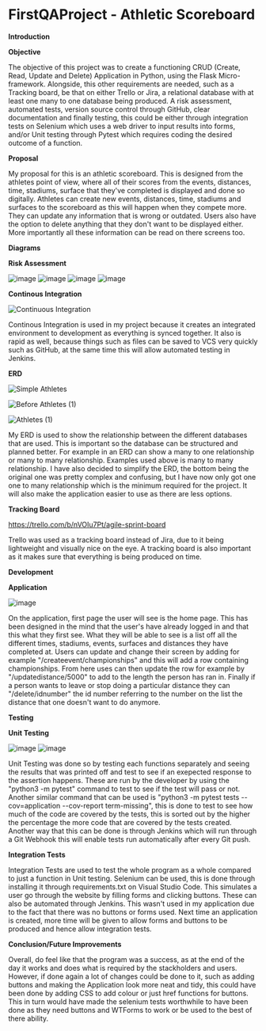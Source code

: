 # FirstQAProject - Athletic Scoreboard

**Introduction**

**Objective**

The objective of this project was to create a functioning CRUD (Create, Read, Update and Delete) Application in Python, using the Flask Micro-framework. Alongside, this other requirements are needed, such as a Tracking board, be that on either Trello or Jira, a relational database with at least one many to one database being produced. A risk assessment, automated tests, version source control through GitHub, clear documentation and finally testing, this could be either through integration tests on Selenium which uses a web driver to input results into forms, and/or Unit testing through Pytest which requires coding the desired outcome of a function. 

**Proposal**

My proposal for this is an athletic scoreboard. This is designed from the athletes point of view, where all of their scores from the events, distances, time, stadiums, surface that they've completed is displayed and done so digitally. Athletes can create new events, distances, time, stadiums and surfaces to the scoreboard as this will happen when they compete more. They can update any information that is wrong or outdated. Users also have the option to delete anything that they don't want to be displayed either. More importantly all these information can be read on there screens too.

**Diagrams**

**Risk Assessment**

![image](https://user-images.githubusercontent.com/57040413/126936103-f83ea507-6a87-41e1-b14d-cc3767fc92e8.png)
![image](https://user-images.githubusercontent.com/57040413/126936155-e2375e7a-94a7-4e06-a8e1-8825034f6e5b.png)
![image](https://user-images.githubusercontent.com/57040413/126936182-473f927f-56da-4479-9ea0-54c6178bf3cc.png)
![image](https://user-images.githubusercontent.com/57040413/126936223-f8518cd1-54aa-478b-8d6e-dec13d482eef.png)


**Continous Integration**

![Continuous Integration](https://user-images.githubusercontent.com/57040413/126934322-29c9f6d6-4a9a-4e38-b3a5-8d983d88ecf6.png)

Continous Integration is used in my project because it creates an integrated environment to development as everything is synced together. It also is rapid as well, because things such as files can be saved to VCS very quickly such as GitHub, at the same time this will allow automated testing in Jenkins.

**ERD**

![Simple Athletes](https://user-images.githubusercontent.com/57040413/126933916-b15e95db-599b-425f-bda1-c4035a00481a.png)

![Before Athletes (1)](https://user-images.githubusercontent.com/57040413/126934150-e4129c39-c35b-4336-aaa0-9c4e21e53c02.png)

![Athletes (1)](https://user-images.githubusercontent.com/57040413/126934190-353f2474-e9b8-4ee9-9bc1-f44ebd77d134.png)

My ERD is used to show the relationship between the different databases that are used. This is important so the database can be structured and planned better. For example in an ERD can show a many to one relationship or many to many relationship. Examples used above is many to many relationship. I have also decided to simplify the ERD, the bottom being the original one was pretty complex and confusing, but I have now only got one one to many relationship which is the minimum required for the project. It will also make the application easier to use as there are less options.

**Tracking Board**

https://trello.com/b/nVOIu7Pt/agile-sprint-board

Trello was used as a tracking board instead of Jira, due to it being lightweight and visually nice on the eye. A tracking board is also important as it makes sure that everything is being produced on time.

**Development**

**Application**

![image](https://user-images.githubusercontent.com/57040413/126936535-6fe1488d-4c8e-49d3-ab6e-113fa7886006.png)

On the application, first page the user will see is the home page. This has been designed in the mind that the user's have already logged in and that this what they first see. What they will be able to see is a list off all the different times, stadiums, events, surfaces and distances they have completed at. Users can update and change their screen by adding for example "/createevent/championships" and this will add a row containing championships. From here uses can then update the row for example by "/updatedistance/5000" to add to the length the person has ran in. Finally if a person wants to leave or stop doing a particular distance they can "/delete/idnumber" the id number referring to the number on the list the distance that one doesn't want to do anymore.

**Testing**

**Unit Testing**

![image](https://user-images.githubusercontent.com/57040413/126936292-d5b50544-3a5e-4434-9190-910e623de763.png)
![image](https://user-images.githubusercontent.com/57040413/126937797-47bbd3f5-6cbb-44f0-ac8a-9128856416a1.png)




Unit Testing was done so by testing each functions separately and seeing the results that was printed off and test to see if an exepected response to the assertion happens. These are run by the developer by using the "python3 -m pytest" command to test to see if the test will pass or not. Another similar command that can be used is "python3 -m pytest tests --cov=application --cov-report term-missing", this is done to test to see how much of the code are covered by the tests, this is sorted out by the higher the percentage the more code that are covered by the tests created. Another way that this can be done is through Jenkins which will run through a Git Webhook this will enable tests run automatically after every Git push.

**Integration Tests**

Integration Tests are used to test the whole program as a whole compared to just a function in Unit testing. Selenium can be used, this is done through installing it through requirements.txt on Visual Studio Code. This simulates a user go through the website by filling forms and clicking buttons. These can also be automated through Jenkins. This wasn't used in my application due to the fact that there was no buttons or forms used. Next time an application is created, more time will be given to allow forms and buttons to be produced and hence allow integration tests.

**Conclusion/Future Improvements**

Overall, do feel like that the program was a success, as at the end of the day it works and does what is required by the stackholders and users. However, if done again a lot of changes could be done to it, such as adding buttons and making the Application look more neat and tidy, this could have been done by adding CSS to add colour or just href  functions for buttons. This in turn would have made the selenium tests worthwhile to have been done as they need buttons and WTForms to work or be used to the best of there ability.
